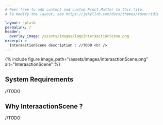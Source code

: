 ```yaml
---
# Feel free to add content and custom Front Matter to this file.
# To modify the layout, see https://jekyllrb.com/docs/themes/#overriding-theme-defaults

layout: splash
permalink: /
header:
  overlay_image: /assets/images/logoInteraactionScene.png
excerpt: >
  InteraactionScene description : //TODO <br />
---
```


{% include figure image_path="/assets/images/interaactionScene.png" alt="InteraactionScene" %}

## System Requirements

//TODO

## Why InteraactionScene ?

//TODO
